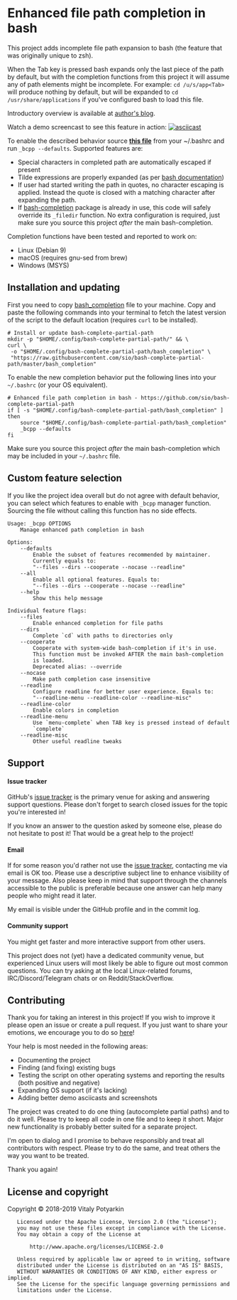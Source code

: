 # Enhanced file path completion in bash

This project adds incomplete file path expansion to bash (the feature that was
originally unique to zsh).

When the Tab key is pressed bash expands only the last piece of the path by
default, but with the completion functions from this project it will assume any
of path elements might be incomplete. For example: `cd /u/s/app<Tab>` will
produce nothing by default, but will be expanded to `cd /usr/share/applications`
if you've configured bash to load this file.

Introductory overview is available at
[author's blog](https://potyarkin.ml/posts/2018/enhanced-file-path-completion-in-bash-like-in-zsh/).

Watch a demo screencast to see this feature in action:
[![asciicast](https://asciinema.org/a/0zhzOYbkF22pWLmbx1RHCYyqQ.png)](https://asciinema.org/a/0zhzOYbkF22pWLmbx1RHCYyqQ)

To enable the described behavior source [**this file**][main] from your
~/.bashrc and run `_bcpp --defaults`. Supported features are:

- Special characters in completed path are automatically escaped if present
- Tilde expressions are properly expanded (as per [bash documentation])
- If user had started writing the path in quotes, no character escaping is
  applied. Instead the quote is closed with a matching character after expanding
  the path.
- If [bash-completion] package is already in use, this code will safely override
  its `_filedir` function. No extra configuration is required, just make sure
  you source this project *after* the main bash-completion.

Completion functions have been tested and reported to work on:

- Linux (Debian 9)
- macOS (requires gnu-sed from brew)
- Windows (MSYS)


## Installation and updating

First you need to copy [bash_completion][main] file to your machine.  Copy and
paste the following commands into your terminal to fetch the latest version of
the script to the default location (requires `curl` to be installed).

```shell
# Install or update bash-complete-partial-path
mkdir -p "$HOME/.config/bash-complete-partial-path/" && \
curl \
 -o "$HOME/.config/bash-complete-partial-path/bash_completion" \
 "https://raw.githubusercontent.com/sio/bash-complete-partial-path/master/bash_completion"
```

To enable the new completion behavior put the following lines into your
`~/.bashrc` (or your OS equivalent).

```shell
# Enhanced file path completion in bash - https://github.com/sio/bash-complete-partial-path
if [ -s "$HOME/.config/bash-complete-partial-path/bash_completion" ]
then
    source "$HOME/.config/bash-complete-partial-path/bash_completion"
    _bcpp --defaults
fi
```

Make sure you source this project *after* the main bash-completion which may be
included in your  `~/.bashrc` file.

## Custom feature selection

If you like the project idea overall but do not agree with default behavior,
you can select which features to enable with `_bcpp` manager function. Sourcing
the file without calling this function has no side effects.

```
Usage: _bcpp OPTIONS
    Manage enhanced path completion in bash

Options:
    --defaults
        Enable the subset of features recommended by maintainer.
        Currently equals to:
        "--files --dirs --cooperate --nocase --readline"
    --all
        Enable all optional features. Equals to:
        "--files --dirs --cooperate --nocase --readline"
    --help
        Show this help message

Individual feature flags:
    --files
        Enable enhanced completion for file paths
    --dirs
        Complete `cd` with paths to directories only
    --cooperate
        Cooperate with system-wide bash-completion if it's in use.
        This function must be invoked AFTER the main bash-completion
        is loaded.
        Deprecated alias: --override
    --nocase
        Make path completion case insensitive
    --readline
        Configure readline for better user experience. Equals to:
        "--readline-menu --readline-color --readline-misc"
    --readline-color
        Enable colors in completion
    --readline-menu
        Use `menu-complete` when TAB key is pressed instead of default
        `complete`
    --readline-misc
        Other useful readline tweaks
```


## Support

#### Issue tracker

GitHub's [issue tracker] is the primary venue for asking and answering support
questions. Please don't forget to search closed issues for the topic you're
interested in!

If you know an answer to the question asked by someone else, please do not
hesitate to post it! That would be a great help to the project!

#### Email

If for some reason you'd rather not use the [issue tracker], contacting me via
email is OK too. Please use a descriptive subject line to enhance visibility
of your message. Also please keep in mind that support through the channels
accessible to the public is preferable because one answer can help many people
who might read it later.

My email is visible under the GitHub profile and in the commit log.

#### Community support

You might get faster and more interactive support from other users.

This project does not (yet) have a dedicated community venue, but experienced
Linux users will most likely be able to figure out most common questions. You
can try asking at the local Linux-related forums, IRC/Discord/Telegram chats
or on Reddit/StackOverflow.


## Contributing

Thank you for taking an interest in this project! If you wish to improve it
please open an issue or create a pull request.
If you just want to share your emotions, we encourage you to do so
[here](https://github.com/sio/bash-complete-partial-path/issues/6)!

Your help is most needed in the following areas:

- Documenting the project
- Finding (and fixing) existing bugs
- Testing the script on other operating systems and reporting the results (both
  positive and negative)
- Expanding OS support (if it's lacking)
- Adding better demo asciicasts and screenshots

The project was created to do one thing (autocomplete partial paths) and to do
it well. Please try to keep all code in one file and to keep it short. Major new
functionality is probably better suited for a separate project.

I'm open to dialog and I promise to behave responsibly and treat all
contributors with respect. Please try to do the same, and treat others the way
you want to be treated.

Thank you again!


## License and copyright

Copyright © 2018-2019 Vitaly Potyarkin

```
   Licensed under the Apache License, Version 2.0 (the "License");
   you may not use these files except in compliance with the License.
   You may obtain a copy of the License at

       http://www.apache.org/licenses/LICENSE-2.0

   Unless required by applicable law or agreed to in writing, software
   distributed under the License is distributed on an "AS IS" BASIS,
   WITHOUT WARRANTIES OR CONDITIONS OF ANY KIND, either express or implied.
   See the License for the specific language governing permissions and
   limitations under the License.
```

[bash-completion]: https://github.com/scop/bash-completion
[bash documentation]: https://www.gnu.org/software/bash/manual/html_node/Tilde-Expansion.html
[main]: bash_completion
[issue tracker]: https://github.com/sio/bash-complete-partial-path/issues
